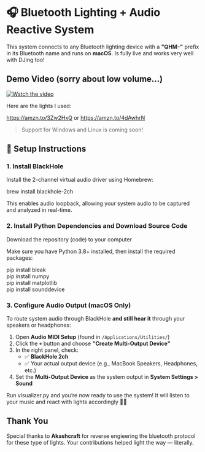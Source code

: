 # 🎧 Bluetooth Lighting + Audio Reactive System

This system connects to any Bluetooth lighting device with a **"QHM-"** prefix in its Bluetooth name and runs on **macOS**. Is fully live and works very well with DJing too!

## Demo Video (sorry about low volume...)

[![Watch the video](https://img.youtube.com/vi/8_cW37r0Q94/0.jpg)](https://youtu.be/8_cW37r0Q94)


Here are the lights I used: 

https://amzn.to/3Zw2HxQ
or 
https://amzn.to/4dAwhrN

> Support for Windows and Linux is coming soon!

## 🚀 Setup Instructions

### 1. Install BlackHole

Install the 2-channel virtual audio driver using Homebrew:

brew install blackhole-2ch

This enables audio loopback, allowing your system audio to be captured and analyzed in real-time.

### 2. Install Python Dependencies and Download Source Code

Download the repository (code) to your computer

Make sure you have Python 3.8+ installed, then install the required packages:

pip install bleak  
pip install numpy  
pip install matplotlib  
pip install sounddevice

### 3. Configure Audio Output (macOS Only)

To route system audio through BlackHole **and still hear it** through your speakers or headphones:

1. Open **Audio MIDI Setup** (found in `/Applications/Utilities/`)
2. Click the **`+`** button and choose **"Create Multi-Output Device"**
3. In the right panel, check:
   - ✅ **BlackHole 2ch**
   - ✅ Your actual output device (e.g., MacBook Speakers, Headphones, etc.)
4. Set the **Multi-Output Device** as the system output in **System Settings > Sound**

Run visualizer.py and you’re now ready to use the system! It will listen to your music and react with lights accordingly 🎵💡

## Thank You

Special thanks to **Akashcraft** for reverse engieering the bluetooth protocol for these type of lights. Your contributions helped light the way — literally. 
